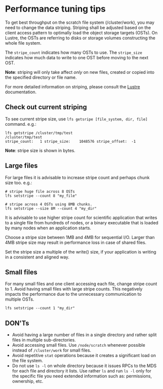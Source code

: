 # Performance tuning tips

To get best throughput on the scratch file system (/cluster/work), you may
need to change the data striping. Striping shall be adjusted based on the
client access pattern to optimally load the object storage targets (OSTs).
On Lustre, the OSTs are referring to disks or storage volumes constructing the
whole file system.

The `stripe_count` indicates how many OSTs to use.
The `stripe_size` indicates how much data to write to one OST before moving to 
the next OST.

**Note**: striping will only take affect *only* on new files, created or copied
 into the specified directory or file name.

For more detailed information on striping, please consult the
[Lustre](http://lustre.org) documentation.

## Check out current striping

To see current stripe size, use `lfs getsripe [file_system, dir, file]`
command. e.g.:

```
lfs getstripe /cluster/tmp/test
/cluster/tmp/test
stripe_count:   1 stripe_size:    1048576 stripe_offset:  -1
```
**Note**: stripe size is shown in bytes.

## Large files

For large files it is advisable to increase stripe count and perhaps chunk size
too. e.g.:

```
# stripe huge file across 8 OSTs
lfs setstripe --count 8 "my_file"

# stripe across 4 OSTs using 8MB chunks.
lfs setstripe --size 8M --count 4 "my_dir"
```

It is advisable to use higher stripe count for scientific application that 
writes to a single file from hundreds of nodes, or a binary executable that 
is loaded by many nodes when an application starts.

Choose a stripe size between 1MB and 4MB for sequential I/O. Larger than 4MB 
stripe size may result in performance loss in case of shared files.

Set the stripe size a multiple of the write() size, if your application is
writing in a consistent and aligned way.

## Small files

For many small files and one client accessing each file, change stripe count to 1.
Avoid having small files with large stripe counts. This negatively impacts the 
performance due to the unnecessary communication to multiple OSTs.

    lfs setstripe --count 1 "my_dir"


## DON'Ts

* Avoid having a large number of files in a single directory and rather split
	files in multiple sub-directories.
* Avoid accessing small files. Use `/node/scratch` whenever possible instead
	of `/cluster/work` for small files.
* Avoid repetitive `stat` operations because it creates a significant load on
	the file system.
* Do not use `ls -l` on whole directory because it issues RPCs to the MDS for
	each file and directory it lists. Use rather `ls` and run `ls -l` only for
	the specific file you need extended information such as: permissions,
	ownership, etc.
